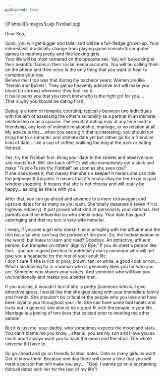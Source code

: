 ```yaml
---
published: true
---
```

![Fishball](/images/Luigi Fishball.jpg)

Dear Son,

Soon, you will get bigger and taller and will be a full-fledge grown-up. Your interest will drastically change from playing game console & computer games to meeting pretty and fine looking girls.   
Your life will be most centered on the opposite sex. You will be looking at their beautiful faces in their social media accounts. You will be calling them on the phone and their voice is the only thing that you want to hear to complete your day.   
Believe me, I too was that during my bachelor years. Women are like "Heroin and Bullets". They get so heavenly addictive but will make you bleed (in sorrow) whenever they feel like it.   
It really pains you that you don't know who is the right girl for you....   
That is why you should be dating first!

Dating is a form of romantic courtship typically between two individuals with the aim of assessing the other's suitability as a partner in an intimate relationship or as a spouse. The result of dating may at any time lead to friendship, any level of intimate relationship, marriage, or no relation at all.   
My advice is this... when you see a girl that is interesting, you should not bring her to a romantic and intimate date yet but rather go for a friendlier kind of date... like a cup of coffee, walking the dog at the park or eating fishball.

Yes, try the Fishball first. Bring your date to the streets and observe how she reacts to it. Will she back off? Or will she immediately get a stick and make "Tusok-Tusok the Fishball" as soon as she sees one?   
If she does loves it, that means that she's a keeper! It means she can ride the jeepneys & tricycles. It means that it's totally okay for her to go on just window shopping. It means that she is not choosy and will totally be happy... as long as she is with you.

After that, you can go ahead and advance to a more extravagant and upscale dates for as many as you want. She totally deserves it (even if it is highway robbery). It just proves what kind of personality your date has. Her parents could be influential on who she is today. Your date has good upbringing and that my son is very wife material.

I mean, if you see a girl who doesn't mind mingling with the affluent and the rich but also who can hug the poorest of the poor. 
So, the hottest woman in the world, but hates to learn and read? Goodbye. An attractive, affluent person, but tramples on others’ dignity? Bye.”
If you do meet a person like that... you are in good position to potentially marry someone who will not give you a headache for the rest of your adult life.   
I don't care if she is rich or poor, brown, tan, or white, a good cook or not....   
What I am looking for is a woman who is genuinely likes you for who you are. Someone who shares your values. And someone who will love you unconditionally and makes you a better man.

If you ask me, it wouldn't hurt if she is pretty (someone who will give attractive apos). I would like that she gets along with your immediate family and friends. She shouldn’t be critical of the people who you love and have been loyal to you throughout your life. She can have some bad habits and traits but in general, she should be a good fit with the people in your life. Marriage is a joining of two lives that existed prior to meeting the other person.

But it is just me, your daddy, who sometimes expects the moon and stars. You can't blame me you know... after all you are my son and I love you so much and I always want you to have the moon and the stars. The whole universe if I have to. 

So go ahead and go on friendly fishball dates. Date as many girls as want. Get to know them. Because one day there will come a time that you will meet a person that will make you say.... "God, I wanna go on a enchanting fishball dates with her for the rest of my life"! 
